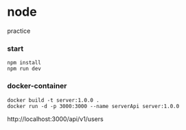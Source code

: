 # node
practice


### start

`npm install`  
`npm run dev`

### docker-container

`docker build -t server:1.0.0 .`  
`docker run -d -p 3000:3000 --name serverApi server:1.0.0`

http://localhost:3000/api/v1/users
